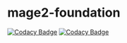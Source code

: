 # mage2-foundation

[![Codacy Badge](https://api.codacy.com/project/badge/Grade/44bfc433becf4727be44286a5aa61901)](https://app.codacy.com/gh/sickdaflip/mage2_foundation?utm_source=github.com&utm_medium=referral&utm_content=sickdaflip/mage2_foundation&utm_campaign=Badge_Grade)
[![Codacy Badge](https://app.codacy.com/project/badge/Grade/6f0205cc38aa4742b4590295874ab79f)](https://www.codacy.com/gh/sickdaflip/mage2-foundation/dashboard?utm_source=github.com&amp;utm_medium=referral&amp;utm_content=sickdaflip/mage2-foundation&amp;utm_campaign=Badge_Grade)
